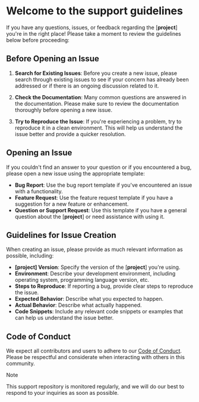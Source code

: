 # Welcome to the support guidelines

If you have any questions, issues, or feedback regarding the [**project**] you're in the right place! Please take a moment to review the guidelines below before proceeding:

## Before Opening an Issue

1. **Search for Existing Issues**: Before you create a new issue, please search through existing issues to see if your concern has already been addressed or if there is an ongoing discussion related to it.

2. **Check the Documentation**: Many common questions are answered in the documentation. Please make sure to review the documentation thoroughly before opening a new issue.

3. **Try to Reproduce the Issue**: If you're experiencing a problem, try to reproduce it in a clean environment. This will help us understand the issue better and provide a quicker resolution.

## Opening an Issue

If you couldn't find an answer to your question or if you encountered a bug, please open a new issue using the appropriate template:

- **Bug Report**: Use the bug report template if you've encountered an issue with a functionality.
- **Feature Request**: Use the feature request template if you have a suggestion for a new feature or enhancement.
- **Question or Support Request**: Use this template if you have a general question about the [**project**] or need assistance with using it.

## Guidelines for Issue Creation

When creating an issue, please provide as much relevant information as possible, including:

- **[**project**] Version**: Specify the version of the [**project**] you're using.
- **Environment**: Describe your development environment, including operating system, programming language version, etc.
- **Steps to Reproduce**: If reporting a bug, provide clear steps to reproduce the issue.
- **Expected Behavior**: Describe what you expected to happen.
- **Actual Behavior**: Describe what actually happened.
- **Code Snippets**: Include any relevant code snippets or examples that can help us understand the issue better.

## Code of Conduct

We expect all contributors and users to adhere to our [Code of Conduct](CODE_OF_CONDUCT.md). Please be respectful and considerate when interacting with others in this community.

> [!NOTE]
> This support repository is monitored regularly, and we will do our best to respond to your inquiries as soon as possible.
